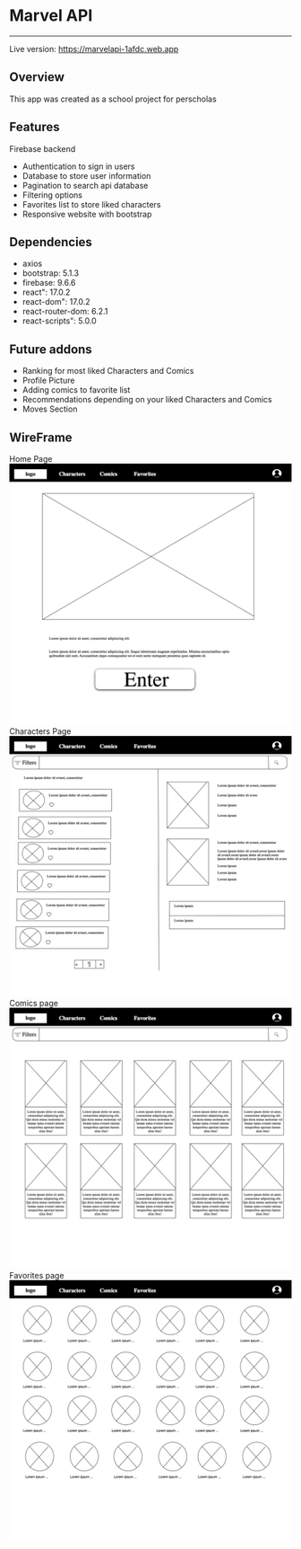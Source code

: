 # Marvel API 
___

 Live version: https://marvelapi-1afdc.web.app


## Overview 
This app was created as a school project for perscholas

## Features
Firebase backend 
- Authentication to sign in users
- Database to store user information 
- Pagination to search api database
- Filtering options 
- Favorites list to store liked characters
- Responsive website with bootstrap


## Dependencies
- axios
- bootstrap: 5.1.3
- firebase: 9.6.6
- react": 17.0.2
- react-dom": 17.0.2
- react-router-dom: 6.2.1
- react-scripts": 5.0.0
   

## Future addons 
- Ranking for most liked Characters and Comics 
- Profile Picture
- Adding comics to favorite list 
- Recommendations depending on your liked Characters and Comics 
- Moves Section



## WireFrame
Home Page
![This is an image](src/images/homeWireFame.png)
Characters Page
![This is an image](src/images/charactersWireFame.png)
Comics page
![This is an image](src/images/comicsWireFame.png)
Favorites page
![This is an image](src/images/favoritesWireFame.png)





